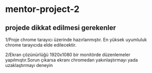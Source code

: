 # mentor-project-2
## projede dikkat edilmesi gerekenler

1/Proje chrome tarayıcı üzerinde hazırlanmıştır. En yüksek uyumluluk chrome tarayıcıda elde edilecektir.

2/Ekran çözünürlüğü 1920x1080 bir monitörde düzenlemeler yapılmıştır.Sorun çıkarsa ekranı chromedan yakınlaştırmayı yada uzaklaştırmayı deneyin
